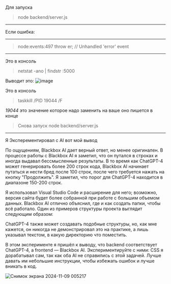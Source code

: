Для запуска 
> node backend/server.js

----------------------

Если ошибка:

----------------------
> node:events:497 throw er; // Unhandled 'error' event
----------------------

Это в консоль
> netstat -ano | findstr :5000

Выводит это:
![image](https://github.com/user-attachments/assets/106cd9dc-f8c8-432f-9fe2-eebdb9720776)

Это в консоль
> taskkill /PID 19044 /F

*19044* это значение которое надо заменить на ваше оно пишется в конце

> Снова запуск node backend/server.js


----------------------




Я Эксперементировал с AI вот мой вывод

По ощущениям, Blackbox AI дает верный ответ, но менее оригинален. В процессе работы с Blackbox AI я заметил, что он путался в строках и иногда выдавал бессмысленные результаты. В то время как ChatGPT-4 может генерировать более 200 строк кода, Blackbox AI начинает путаться и нести бред после 100 строк, после чего требуется нажать на кнопку "Продолжить". Я заметил, что порог для ChatGPT-4 находится в диапазоне 150-200 строк.

Я использовал Visual Studio Code и расширение для него; возможно, версия сайта будет более собранной при работе с большим объемом данных. Blackbox AI отлично объяснил, где и как создать папки, чтобы всё работало. Один из примеров структуры проекта выглядит следующим образом:

ChatGPT-4 также может создавать подобные структуры, но, как мне кажется, он никогда не демонстрировал это на практике, а лишь указывал текстом, в какую директорию что поместить.

В этом эксперименте я пришёл к выводу, что backend соответствует ChatGPT-4, а frontend — Blackbox AI. Экспериментируйте с ними: CSS я дорабатывал сам, так как оба AI не справились с этой задачей. Лучше давать им небольшие инструкции, чтобы избежать ошибок и лучше вникать в код.

![Снимок экрана 2024-11-09 005217](https://github.com/user-attachments/assets/301570fa-034d-417a-9405-3eef3540029d)
